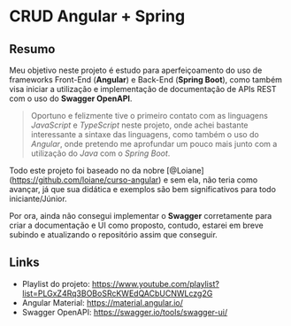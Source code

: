 # CRUD Angular + Spring

## Resumo
Meu objetivo neste projeto é estudo para aperfeiçoamento do uso de frameworks Front-End (**Angular**) e Back-End (**Spring Boot**), como também visa iniciar a utilização e implementação de documentação de APIs REST com o uso do **Swagger OpenAPI**.

>Oportuno e felizmente tive o primeiro contato com as linguagens *JavaScript* e *TypeScript* neste projeto, onde achei bastante interessante a sintaxe das linguagens, como também o uso do *Angular*, onde pretendo me aprofundar um pouco mais junto com a utilização do *Java* com o *Spring Boot*.

Todo este projeto foi baseado no da nobre [@Loiane] (https://github.com/loiane/curso-angular) e sem ela, não teria como avançar, já que sua didática e exemplos são bem significativos para todo iniciante/Júnior.

Por ora, ainda não consegui implementar o **Swagger** corretamente para criar a documentação e UI como proposto, contudo, estarei em breve subindo e atualizando o repositório assim que conseguir.

## Links 
* Playlist do projeto: <https://www.youtube.com/playlist?list=PLGxZ4Rq3BOBoSRcKWEdQACbUCNWLczg2G>
* Angular Material: <https://material.angular.io/>
* Swagger OpenAPI: <https://swagger.io/tools/swagger-ui/>

